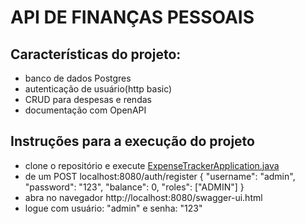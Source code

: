 # API DE FINANÇAS PESSOAIS

## Características do projeto:
* banco de dados Postgres
* autenticação de usuário(http basic)
* CRUD para despesas e rendas
* documentação com OpenAPI

## Instruções para a execução do projeto

* clone o repositório e execute [ExpenseTrackerApplication.java](src%2Fmain%2Fjava%2Fcom%2Fpedrao%2FExpenseTracker%2FExpenseTrackerApplication.java)
* de um POST localhost:8080/auth/register 
{
  "username": "admin",
  "password": "123",
  "balance": 0,
  "roles": ["ADMIN"]
  }
* abra no navegador http://localhost:8080/swagger-ui.html
* logue com usuário: "admin" e senha: "123"